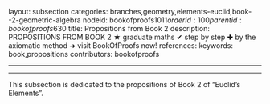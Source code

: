 layout: subsection
categories: branches,geometry,elements-euclid,book--2-geometric-algebra
nodeid: bookofproofs$1011
orderid: 100
parentid: bookofproofs$630
title: Propositions from Book 2
description: PROPOSITIONS FROM BOOK 2 &#9733; graduate maths &#10004; step by step &#10010; by the axiomatic method &#10140; visit BookOfProofs now!
references: 
keywords: book,propositions
contributors: bookofproofs

---


---

This subsection is dedicated to the propositions of Book 2 of “Euclid’s Elements”.
